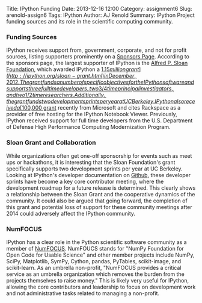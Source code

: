 Title: IPython Funding
Date: 2013-12-16 12:00
Category: assignment6
Slug: arenold-assign6
Tags: IPython
Author: AJ Renold
Summary: IPython Project funding sources and its role in the scientific computing community.

### Funding Sources

IPython receives support from, government, corporate, and not for profit sources, listing supporters prominently on a [Sponsors Page](http://ipython.org/sponsors.html). According to the sponsors page, the largest supporter of IPython is the [Alfred P. Sloan Foundation](http://www.sloan.org/), which awarded IPython a [$1.15 million grant](http://ipython.org/sloan-grant.html) in December, 2012. The grant funds a number of specific objectives for the IPython software and supports three full time developers, two 3/4 time principal investigators, and two 1/2 time researchers. Additionally, the grant funds two development sprints per year at UC Berkeley. IPython also received a [$100,000 grant](http://ipython.org/microsoft-donation-2013.html) recently from Microsoft and cites Rackspace as a provider of free hosting for the IPython Notebook Viewer. Previously, IPython received support for full time developers from the U.S. Department of Defense High Performance Computing Modernization Program.

### Sloan Grant and Collaboration

While organizations often get one-off sponsorship for events such as meet ups or hackathons, it is interesting that the Sloan Foundation's grant specifically supports two development sprints per year at UC Berkeley. Looking at IPython's developer documentation on [Github](https://github.com/ipython/ipython/wiki/Roadmap:-IPython), these developer sprints have become a key core contributor meeting, where the development roadmap for a future release is determined. This clearly shows a relationship between the Sloan Grant and the cooperative dynamics of the community. It could also be argued that going forward, the completion of this grant and potential loss of support for these community meetings after 2014 could adversely affect the IPython community.

### NumFOCUS

IPython has a clear role in the Python scientific software community as a member of [NumFOCUS](http://numfocus.org). NumFOUCS stands for "NumPy Foundation for Open Code for Usable Science" and other member projects include NumPy, SciPy, Matplotlib, SymPy, Cython, pandas, PyTables, scikit-image, and scikit-learn. As an umbrella non-profit, "NumFOCUS provides a critical service as an umbrella organization which removes the burden from the projects themselves to raise money." This is likely very useful for IPython, allowing the core contributors and leadership to focus on development work and not administrative tasks related to managing a non-profit.

